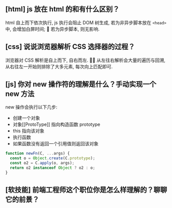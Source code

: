 ## [html] js 放在 html 的<body>和<head>有什么区别？

html 自上而下依次执行, js 执行会阻止 DOM 树生成, 若为非异步脚本放在 `<head>` 中, 会增加白屏时间;  若为异步脚本, 则无影响.

## [css] 说说浏览器解析 CSS 选择器的过程？

浏览器对 CSS 解析是自上而下, 自右而左.  从左往右解析会大量的遍历与回溯, 从右往左一开始则排除了大多元素, 每次向上匹配即可.

## [js] 你对 new 操作符的理解是什么？手动实现一个 new 方法

new 操作会执行以下几步:

- 创建一个对象
- 对象[[ProtoType]] 指向构造函数 prototype
- this 指向该对象
- 执行函数
- 如果函数没有返回一个引用值则返回该对象

```javascript
function newFn(C, ...args) {
  const o = Object.create(C.prototype);
  const o2 = C.apply(o, args);
  return o2 instanceof Object ? o2 : o;
}
```

## [软技能] 前端工程师这个职位你是怎么样理解的？聊聊它的前景？
